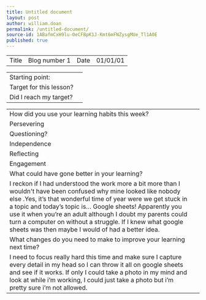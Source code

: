 ```yaml
---
title: Untitled document
layout: post
author: william.doan
permalink: /untitled-document/
source-id: 1ABafmCxH9lu-0eCFBpK1J-Kmt6mFNZysgMUe_Tl1A0E
published: true
---
```

<table>
  <tr>
    <td>Title</td>
    <td>Blog number 1</td>
    <td>Date</td>
    <td>01/01/01</td>
  </tr>
</table>


<table>
  <tr>
    <td>Starting point:</td>
    <td></td>
  </tr>
  <tr>
    <td>Target for this lesson?</td>
    <td></td>
  </tr>
  <tr>
    <td>Did I reach my target? </td>
    <td></td>
  </tr>
</table>


<table>
  <tr>
    <td>How did you use your learning habits this week?</td>
    <td></td>
  </tr>
  <tr>
    <td>Persevering</td>
    <td></td>
  </tr>
  <tr>
    <td>Questioning?</td>
    <td></td>
  </tr>
  <tr>
    <td>Independence</td>
    <td></td>
  </tr>
  <tr>
    <td>Reflecting</td>
    <td></td>
  </tr>
  <tr>
    <td>Engagement</td>
    <td></td>
  </tr>
  <tr>
    <td>What could have gone better in your learning?</td>
    <td></td>
  </tr>
  <tr>
    <td>I reckon if I had understood the work more a bit more than I wouldn't have been confused why mine looked like nobody else .Yes, it’s that wonderful time of year were we get stuck in a topic and today’s topic is… Google sheets! Apparently you use it when you’re an adult although I doubt my parents could turn a computer on without a struggle. If I knew what google sheets was then maybe I would of had a better idea. </td>
    <td></td>
  </tr>
  <tr>
    <td>What changes do you need to make to improve your learning next time?</td>
    <td></td>
  </tr>
  <tr>
    <td>I need to focus really hard this time and make sure I capture every detail in my head so I can throw it all on google sheets and see if it works. If only I could take a photo in my mind and look at while i’m working, I could just take a photo but i’m pretty sure i’m not allowed.</td>
    <td></td>
  </tr>
</table>


